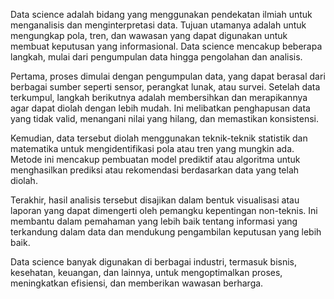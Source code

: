 Data science adalah bidang yang menggunakan pendekatan ilmiah untuk menganalisis dan menginterpretasi data. Tujuan utamanya adalah untuk mengungkap pola, tren, dan wawasan yang dapat digunakan untuk membuat keputusan yang informasional. Data science mencakup beberapa langkah, mulai dari pengumpulan data hingga pengolahan dan analisis.

Pertama, proses dimulai dengan pengumpulan data, yang dapat berasal dari berbagai sumber seperti sensor, perangkat lunak, atau survei. Setelah data terkumpul, langkah berikutnya adalah membersihkan dan merapikannya agar dapat diolah dengan lebih mudah. Ini melibatkan penghapusan data yang tidak valid, menangani nilai yang hilang, dan memastikan konsistensi.

Kemudian, data tersebut diolah menggunakan teknik-teknik statistik dan matematika untuk mengidentifikasi pola atau tren yang mungkin ada. Metode ini mencakup pembuatan model prediktif atau algoritma untuk menghasilkan prediksi atau rekomendasi berdasarkan data yang telah diolah.

Terakhir, hasil analisis tersebut disajikan dalam bentuk visualisasi atau laporan yang dapat dimengerti oleh pemangku kepentingan non-teknis. Ini membantu dalam pemahaman yang lebih baik tentang informasi yang terkandung dalam data dan mendukung pengambilan keputusan yang lebih baik.

Data science banyak digunakan di berbagai industri, termasuk bisnis, kesehatan, keuangan, dan lainnya, untuk mengoptimalkan proses, meningkatkan efisiensi, dan memberikan wawasan berharga.
